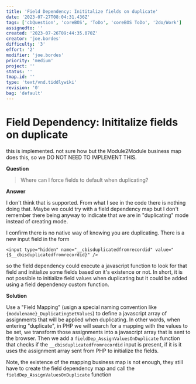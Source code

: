 ```yaml
---
title: 'Field Dependency: Inititalize fields on duplicate'
date: '2023-07-27T08:04:31.436Z'
tags: ['cbQuestion', 'coreBOS', 'ToDo', 'coreBOS ToDo', '2do/Work']
assignedto: ''
created: '2023-07-26T09:44:35.070Z'
creator: 'joe.bordes'
difficulty: '3'
effort: '2'
modifier: 'joe.bordes'
priority: 'medium'
project: ''
status: ''
tmap.id: ''
type: 'text/vnd.tiddlywiki'
revision: '0'
bag: 'default'
---
```


<!-- Exported from TiddlyWiki at 17:05, 26th September 2023 -->

# Field Dependency: Inititalize fields on duplicate

this is implemented. not sure how but the Module2Module business map does this, so we DO NOT NEED TO IMPLEMENT THIS.

**Question**

> Where can I force fields to default when duplicating?

**Answer**

I don't think that is supported. From what I see in the code there is nothing doing that. Maybe we could try with a field dependency map but I don't remember there being anyway to indicate that we are in "duplicating" mode instead of creating mode.

I confirm there is no native way of knowing you are duplicating. There is a new input field in the form

`<input type="hidden" name="__cbisduplicatedfromrecordid" value="{$__cbisduplicatedfromrecordid}" />`

so the field dependency could execute a javascript function to look for that field and initialize some fields based on it's existence or not. In short, it is not possible to initialize field values when duplicating but it could be added using a field dependency custom function.

**Solution**

Use a "Field Mapping" (usign a special naming convention like `{modulename}_DuplicatingSetValues`) to define a javascript array of assignments that will be applied when duplicating. In other words, when entering "duplicate", in PHP we will search for a mapping with the values to be set, we transform those assignments into a javascript array that is sent to the browser. Then we add a `fieldDep_AssignValuesOnDuplicate` function that checks if the `__cbisduplicatedfromrecordid` input is present, if it is it uses the assignment array sent from PHP to initialize the fields.

Note, the existence of the mapping business map is not enough, they still have to create the field dependency map and call the `fieldDep_AssignValuesOnDuplicate` function